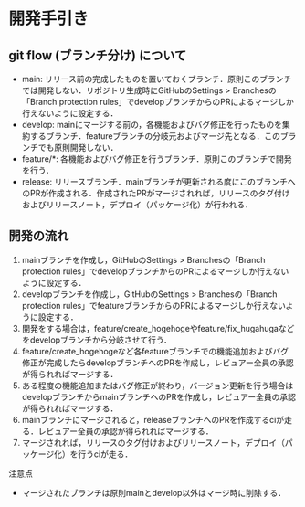 # 開発手引き

## git flow (ブランチ分け) について

- main: リリース前の完成したものを置いておくブランチ．原則このブランチでは開発しない．リポジトリ生成時にGitHubのSettings > Branchesの「Branch protection rules」でdevelopブランチからのPRによるマージしか行えないように設定する．
- develop: mainにマージする前の，各機能およびバグ修正を行ったものを集約するブランチ．featureブランチの分岐元およびマージ先となる．このブランチでも原則開発しない．
- feature/*: 各機能およびバグ修正を行うブランチ．原則このブランチで開発を行う．
- release: リリースブランチ．mainブランチが更新される度にこのブランチへのPRが作成される．作成されたPRがマージされれば，リリースのタグ付けおよびリリースノート，デプロイ（パッケージ化）が行われる．

## 開発の流れ

1. mainブランチを作成し，GitHubのSettings > Branchesの「Branch protection rules」でdevelopブランチからのPRによるマージしか行えないように設定する．
2. developブランチを作成し，GitHubのSettings > Branchesの「Branch protection rules」でfeatureブランチからのPRによるマージしか行えないように設定する．
3. 開発をする場合は，feature/create_hogehogeやfeature/fix_hugahugaなどをdevelopブランチから分岐させて行う．
4. feature/create_hogehogeなど各featureブランチでの機能追加およびバグ修正が完成したらdevelopブランチへのPRを作成し，レビュアー全員の承認が得られればマージする．
5. ある程度の機能追加またはバグ修正が終わり，バージョン更新を行う場合はdevelopブランチからmainブランチへのPRを作成し，レビュアー全員の承認が得られればマージする．
6. mainブランチにマージされると，releaseブランチへのPRを作成するciが走る．レビュアー全員の承認が得られればマージする．
7. マージされれば，リリースのタグ付けおよびリリースノート，デプロイ（パッケージ化）を行うciが走る．

注意点
- マージされたブランチは原則mainとdevelop以外はマージ時に削除する．